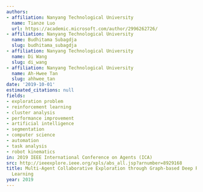 ```yaml
---
authors:
- affiliation: Nanyang Technological University
  name: Tianze Luo
  url: https://academic.microsoft.com/author/2996262726/
- affiliation: Nanyang Technological University
  name: Budhitama Subagdja
  slug: budhitama_subagdja
- affiliation: Nanyang Technological University
  name: Di Wang
  slug: di_wang
- affiliation: Nanyang Technological University
  name: Ah-Hwee Tan
  slug: ahhwee_tan
date: '2019-10-01'
estimated_citations: null
fields:
- exploration problem
- reinforcement learning
- cluster analysis
- performance improvement
- artificial intelligence
- segmentation
- computer science
- automation
- task analysis
- robot kinematics
in: 2019 IEEE International Conference on Agents (ICA)
src: http://ieeexplore.ieee.org/xpls/abs_all.jsp?arnumber=8929168
title: Multi-Agent Collaborative Exploration through Graph-based Deep Reinforcement
  Learning
year: 2019
---
```

